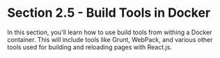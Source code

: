 # Section 2.5 - Build Tools in Docker

In this section, you'll learn how to use build tools from withing
a Docker container. This will include tools like Grunt, WebPack, and various
other tools used for building and reloading pages with React.js.
